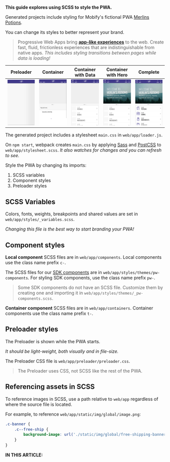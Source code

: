 <!--

Our goal for intro is to provide the reader enough information to be dangerous:

1. Loader injects `main.css`: https://github.com/mobify/platform-scaffold/blob/develop/web/app/loader.js#L452-L459
2. We configure webpack:
    a. Setup PostCSS: https://github.com/mobify/platform-scaffold/blob/8e5bfee1cc6d91c9e0ac663a964b64615f056184/web/webpack/base.common.js#L20-L25
    b. Applies Configuration: https://github.com/mobify/platform-scaffold/blob/develop/web/webpack/base.main.js#L80-L84
    c. Applies Dev Config: https://github.com/mobify/platform-scaffold/blob/develop/web/webpack/dev.js#L20-L27
    d. OR applies Prod Config: https://github.com/mobify/platform-scaffold/blob/develop/web/webpack/production.js#L52-L59
3. Run webpack on `stylesheet.scss`: https://github.com/mobify/platform-scaffold/blob/8e5bfee1cc6d91c9e0ac663a964b64615f056184/web/app/stylesheet.scss

-->

__This guide explores using SCSS to style the PWA.__

Generated projects include styling for Mobify's fictional PWA [Merlins Potions](https://www.merlinspotions.com).

You can change its styles to better represent your brand.

> Progressive Web Apps bring [__app-like experiences__](https://docs.mobify.com/design/design-phase/pwa-patterns/) to the web. Create fast, fluid, frictionless experiences that are indistinguishable from native apps. _This includes styling transitions between pages while data is loading!_

<table>
    <thead>
        <tr>
            <th>Preloader</th>
            <th>Container</th>
            <th>Container with Data</th>
            <th>Container with Hero</th>
            <th>Complete</th>
        </tr>
    </thead>
    <tbody>
        <tr>
            <td><img src="1-preloader.jpeg" alt="Image"></td>
            <td><img src="2-container.jpeg" alt="Image"></td>
            <td><img src="3-container-with-data.jpeg" alt="Image"></td>
            <td><img src="4-container-with-hero.jpeg" alt="Image"></td>
            <td><img src="5-complete.jpeg" alt="Image"></td>
        <tr>
    </tbody>
</table>

The generated project includes a stylesheet `main.css` in `web/app/loader.js`.

On `npm start`, webpack creates `main.css` by applying [Sass](https://sass-lang.com/) and [PostCSS](http://postcss.org/) to `web/app/stylesheet.scss`. _It also watches for changes and you can refresh to see._

Style the PWA by changing its imports:

1. SCSS variables
2. Component styles
3. Preloader styles

## SCSS Variables

<!-- https://github.com/mobify/platform-scaffold/blob/develop/web/app/styles/_variables.scss -->

Colors, fonts, weights, breakpoints and shared values are set in  `web/app/styles/_variables.scss`.

_Changing this file is the best way to start branding your PWA!_

## Component styles

<!-- Local Components: https://github.com/mobify/platform-scaffold/tree/develop/web/app/components -->

**Local component** SCSS files are in `web/app/components`. Local components use the class name prefix `c-`.

<!-- SDK Components: https://github.com/mobify/platform-scaffold/tree/develop/web/app/styles/themes -->

The SCSS files for our [SDK components](../../components/all/) are in `web/app/styles/themes/pw-components`. For styling SDK components, use the class name prefix `pw-`.

> Some SDK components do not have an SCSS file. Customize them by creating one and importing it in `web/app/styles/themes/_pw-components.scss`.

<!-- Container Components: https://github.com/mobify/platform-scaffold/tree/develop/web/app/containers -->

**Container component** SCSS files are in `web/app/containers`. Container components use the class name prefix `t-`.

## Preloader styles

<!-- Preloader: https://github.com/mobify/platform-scaffold/blob/develop/web/app/preloader/preload.css -->

The Preloader is shown while the PWA starts.

_It should be light-weight, both visually and in file-size._

The Preloader CSS file is `web/app/preloader/preloader.css`.

> The Preloader uses CSS, not SCSS like the rest of the PWA.

## Referencing assets in SCSS

To reference images in SCSS, use a path relative to `web/app` regardless of where the source file is located.

For example, to reference `web/app/static/img/global/image.png`:

```css
.c-banner {
    .c--free-ship {
        background-image: url('./static/img/global/free-shipping-banner.png');
    }
}
```

<div id="toc"><p class="u-text-size-smaller u-margin-start u-margin-bottom"><b>IN THIS ARTICLE:</b></p></div>